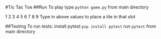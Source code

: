 #Tic Tac Toe
##Run
To play type ```python game.py``` from main directory 
 
1 2 3 
4 5 6 
7 8 9 
Type in above values to place a tile in that slot

##Testing
To run tests:
install pytest ```pip install pytest```
run ```pytest``` from main directory